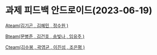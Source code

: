 # 과제 피드백 안드로이드(2023-06-19)

[Ateam(김기곤 , 김혜민 , 정수원 )](%E1%84%80%E1%85%AA%E1%84%8C%E1%85%A6%20%E1%84%91%E1%85%B5%E1%84%83%E1%85%B3%E1%84%87%E1%85%A2%E1%86%A8%20%E1%84%8B%E1%85%A1%E1%86%AB%E1%84%83%E1%85%B3%E1%84%85%E1%85%A9%E1%84%8B%E1%85%B5%E1%84%83%E1%85%B3(2023-06-19)%20996b58246369421fa173194d2e617940/Ateam(%E1%84%80%E1%85%B5%E1%86%B7%E1%84%80%E1%85%B5%E1%84%80%E1%85%A9%E1%86%AB%20,%20%E1%84%80%E1%85%B5%E1%86%B7%E1%84%92%E1%85%A8%E1%84%86%E1%85%B5%E1%86%AB%20,%20%E1%84%8C%E1%85%A5%E1%86%BC%E1%84%89%E1%85%AE%E1%84%8B%E1%85%AF%E1%86%AB%20)%205052de3409514b4ca78a901340ccf77e.md)

[Bteam(문병준 , 김건호 , 송빛나 , 임유주 )](%E1%84%80%E1%85%AA%E1%84%8C%E1%85%A6%20%E1%84%91%E1%85%B5%E1%84%83%E1%85%B3%E1%84%87%E1%85%A2%E1%86%A8%20%E1%84%8B%E1%85%A1%E1%86%AB%E1%84%83%E1%85%B3%E1%84%85%E1%85%A9%E1%84%8B%E1%85%B5%E1%84%83%E1%85%B3(2023-06-19)%20996b58246369421fa173194d2e617940/Bteam(%E1%84%86%E1%85%AE%E1%86%AB%E1%84%87%E1%85%A7%E1%86%BC%E1%84%8C%E1%85%AE%E1%86%AB%20,%20%E1%84%80%E1%85%B5%E1%86%B7%E1%84%80%E1%85%A5%E1%86%AB%E1%84%92%E1%85%A9%20,%20%E1%84%89%E1%85%A9%E1%86%BC%E1%84%87%E1%85%B5%E1%86%BE%E1%84%82%E1%85%A1%20,%20%E1%84%8B%E1%85%B5%E1%86%B7%E1%84%8B%E1%85%B2%E1%84%8C%E1%85%AE%20)%20c2265d2c6dc141c28d83f71c0270f5d4.md)

[Cteam(김수봉 , 곽영균 , 이진성 , 조은평 ) ](%E1%84%80%E1%85%AA%E1%84%8C%E1%85%A6%20%E1%84%91%E1%85%B5%E1%84%83%E1%85%B3%E1%84%87%E1%85%A2%E1%86%A8%20%E1%84%8B%E1%85%A1%E1%86%AB%E1%84%83%E1%85%B3%E1%84%85%E1%85%A9%E1%84%8B%E1%85%B5%E1%84%83%E1%85%B3(2023-06-19)%20996b58246369421fa173194d2e617940/Cteam(%E1%84%80%E1%85%B5%E1%86%B7%E1%84%89%E1%85%AE%E1%84%87%E1%85%A9%E1%86%BC%20,%20%E1%84%80%E1%85%AA%E1%86%A8%E1%84%8B%E1%85%A7%E1%86%BC%E1%84%80%E1%85%B2%E1%86%AB%20,%20%E1%84%8B%E1%85%B5%E1%84%8C%E1%85%B5%E1%86%AB%E1%84%89%E1%85%A5%E1%86%BC%20,%20%E1%84%8C%E1%85%A9%E1%84%8B%E1%85%B3%E1%86%AB%E1%84%91%E1%85%A7%E1%86%BC%20)%20404cef80deb942f8bd2577fb0a1794f3.md)
